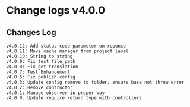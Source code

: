 # Change logs v4.0.0


## Changes Log 
    v4.0.12: Add status code parameter on reponse
    v4.0.11: Move cache manager from project level
    v4.0.10: String to string
    v4.0.9: Fix test file path
    v4.0.8: Fix get translation
    v4.0.7: Test Enhancement
    v4.0.6: Fix publish config 
    v4.0.3: Update config remove to folder, ensure base not throw error
    v4.0.2: Remove contructor
    v4.0.1: Manage observer in proper way
    v4.0.0: Update require return type with controllers